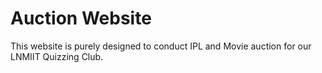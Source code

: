 # Auction Website
This website is purely designed to conduct IPL and Movie auction for our LNMIIT Quizzing Club.
